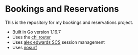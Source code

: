 # Bookings and Reservations

This is the repository for my bookings and reservations project.

- Built in Go version 1.16.7
- Uses the [chi router](https://github.com/go-chi/chi/v5)
- Uses [alex edwards SCS](https://github.com/alexedwards/scs/v2) session management
- Uses [nosurf](https://"github.com/justinas/nosurf")
